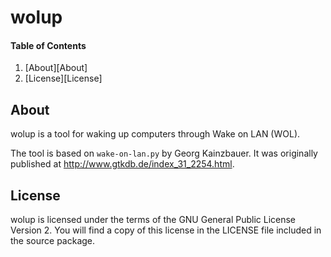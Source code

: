 # wolup

#### Table of Contents

1. [About][About]
2. [License][License]

## About

wolup is a tool for waking up computers through Wake on LAN (WOL).

The tool is based on `wake-on-lan.py` by Georg Kainzbauer. It was originally
published at <http://www.gtkdb.de/index_31_2254.html>.

## License

wolup is licensed under the terms of the GNU General Public License Version 2.
You will find a copy of this license in the LICENSE file included in the source
package.
